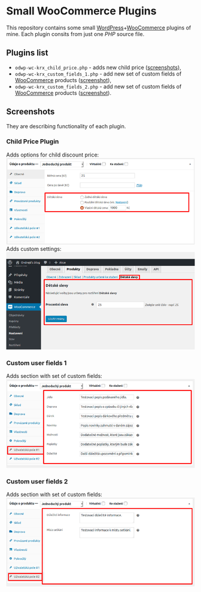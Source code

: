 # Small WooCommerce Plugins
This repository contains some small [WordPress][1]+[WooCommerce][2] plugins of mine. Each plugin consits from just one _PHP_ source file.

## Plugins list
+ `odwp-wc-krx_child_price.php` - adds new child price ([screenshots](#child-price-plugin)),
+ `odwp-wc-krx_custom_fields_1.php` - add new set of custom fields of [WooCommerce][2] products ([screenshot](#custom-user-fields-1)),
+ `odwp-wc-krx_custom_fields_2.php` - add new set of custom fields of [WooCommerce][2] products ([screenshot](#custom-user-fields-2)).

## Screenshots
They are describing functionality of each plugin.

### Child Price Plugin
Adds options for child discount price:
[![Edit product page](screenshot-01.png)](screenshot-01.png)
Adds custom settings:
[![WooCommerce settings page](screenshot-04.png)](screenshot-04.png)

### Custom user fields 1
Adds section with set of custom fields:
[![Edit product page](screenshot-02.png)](screenshot-02.png)

### Custom user fields 2
Adds section with set of custom fields:
[![Edit product page](screenshot-03.png)](screenshot-03.png)

[1]:https://wordpress.org/
[2]:https://woocommerce.net/
